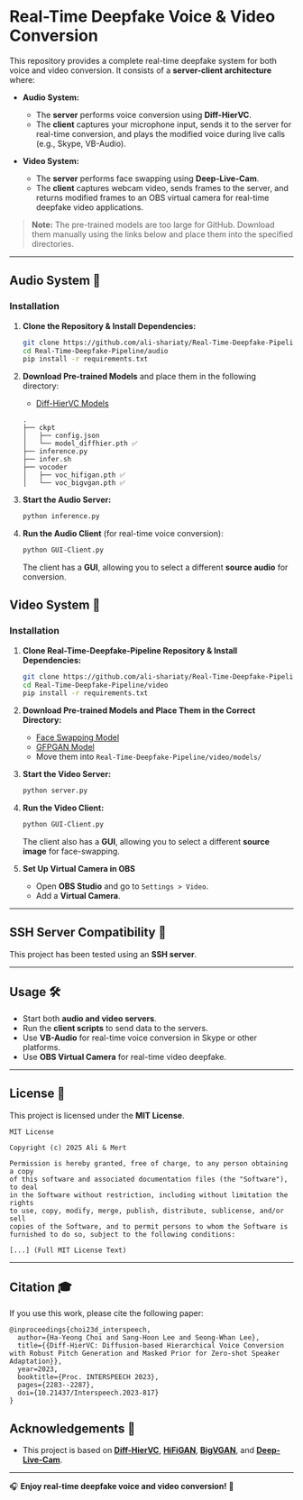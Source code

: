 # Real-Time Deepfake Voice & Video Conversion

This repository provides a complete real-time deepfake system for both voice and video conversion. It consists of a **server-client architecture** where:

- **Audio System:**  
  - The **server** performs voice conversion using **Diff-HierVC**.
  - The **client** captures your microphone input, sends it to the server for real-time conversion, and plays the modified voice during live calls (e.g., Skype, VB-Audio).
  
- **Video System:**  
  - The **server** performs face swapping using **Deep-Live-Cam**.
  - The **client** captures webcam video, sends frames to the server, and returns modified frames to an OBS virtual camera for real-time deepfake video applications.

> **Note:** The pre-trained models are too large for GitHub. Download them manually using the links below and place them into the specified directories.

---

## Audio System 🎤

### Installation

1. **Clone the Repository & Install Dependencies:**
   ```bash
   git clone https://github.com/ali-shariaty/Real-Time-Deepfake-Pipeline.git
   cd Real-Time-Deepfake-Pipeline/audio
   pip install -r requirements.txt
   ```

2. **Download Pre-trained Models** and place them in the following directory:
   - [Diff-HierVC Models](https://drive.google.com/drive/folders/1THkeyDlA7EbZxwnuuxGsUOftV70Fb7h4?usp=sharing)
   
   ```
   .
   ├── ckpt
   │   ├── config.json
   │   └── model_diffhier.pth ✅
   ├── inference.py
   ├── infer.sh
   ├── vocoder
   │   ├── voc_hifigan.pth ✅
   │   └── voc_bigvgan.pth ✅
   ```

3. **Start the Audio Server:**
   ```bash
   python inference.py
   ```

4. **Run the Audio Client** (for real-time voice conversion):
   ```bash
   python GUI-Client.py
   ```
   
   The client has a **GUI**, allowing you to select a different **source audio** for conversion.

## Video System 🎥

### Installation

1. **Clone Real-Time-Deepfake-Pipeline Repository & Install Dependencies:**
   ```bash
   git clone https://github.com/ali-shariaty/Real-Time-Deepfake-Pipeline.git
   cd Real-Time-Deepfake-Pipeline/video
   pip install -r requirements.txt
   ```

2. **Download Pre-trained Models and Place Them in the Correct Directory:**
   - [Face Swapping Model](https://huggingface.co/hacksider/deep-live-cam/resolve/main/inswapper_128_fp16.onnx?download=true)
   - [GFPGAN Model](https://github.com/TencentARC/GFPGAN/releases/download/v1.3.4/GFPGANv1.4.pth)
   - Move them into `Real-Time-Deepfake-Pipeline/video/models/`

3. **Start the Video Server:**
   ```bash
   python server.py
   ```

4. **Run the Video Client:**
   ```bash
   python GUI-Client.py
   ```
   
   The client also has a **GUI**, allowing you to select a different **source image** for face-swapping.

5. **Set Up Virtual Camera in OBS**
   - Open **OBS Studio** and go to `Settings > Video`.
   - Add a **Virtual Camera**.

---

## SSH Server Compatibility 🔧
This project has been tested using an **SSH server**.


---

## Usage 🛠️
- Start both **audio and video servers**.
- Run the **client scripts** to send data to the servers.
- Use **VB-Audio** for real-time voice conversion in Skype or other platforms.
- Use **OBS Virtual Camera** for real-time video deepfake.

---

## License 📝
This project is licensed under the **MIT License**.

```
MIT License

Copyright (c) 2025 Ali & Mert

Permission is hereby granted, free of charge, to any person obtaining a copy
of this software and associated documentation files (the "Software"), to deal
in the Software without restriction, including without limitation the rights
to use, copy, modify, merge, publish, distribute, sublicense, and/or sell
copies of the Software, and to permit persons to whom the Software is
furnished to do so, subject to the following conditions:

[...] (Full MIT License Text)
```

---

## Citation 🎓
If you use this work, please cite the following paper:
```
@inproceedings{choi23d_interspeech,
  author={Ha-Yeong Choi and Sang-Hoon Lee and Seong-Whan Lee},
  title={{Diff-HierVC: Diffusion-based Hierarchical Voice Conversion with Robust Pitch Generation and Masked Prior for Zero-shot Speaker Adaptation}},
  year=2023,
  booktitle={Proc. INTERSPEECH 2023},
  pages={2283--2287},
  doi={10.21437/Interspeech.2023-817}
}
```

## Acknowledgements 💎
- This project is based on **[Diff-HierVC](https://github.com/hayeong0/Diff-HierVC)**, **[HiFiGAN](https://github.com/jik876/hifi-gan)**, **[BigVGAN](https://github.com/NVIDIA/BigVGAN)**, and **[Deep-Live-Cam](https://github.com/hacksider/Deep-Live-Cam)**.

---

🎧 **Enjoy real-time deepfake voice and video conversion!** 🚀

